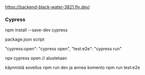 https://backend-black-water-3821.fly.dev/

### Cypress
npm install --save-dev cypress

package.json script

"cypress:open": "cypress open",
    "test:e2e": "cypress run"


npx cypress open  // alustetaan

käynnistä sovellus 
npm run dev
ja annea komento
npm run test:e2e